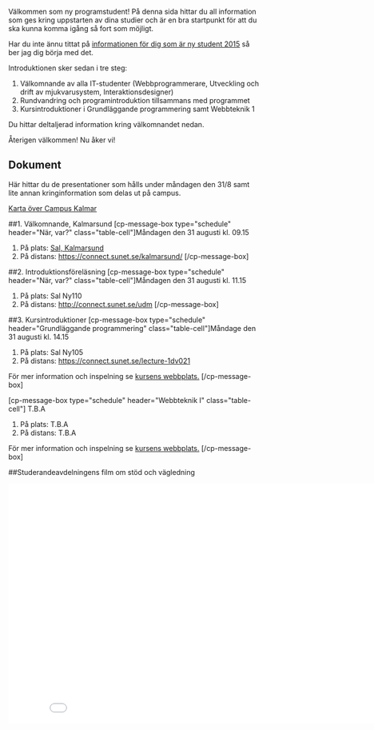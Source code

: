 Välkommen som ny programstudent! På denna sida hittar du all information som ges kring uppstarten av dina studier och är en bra startpunkt för att du ska kunna komma igång så fort som möjligt.

Har du inte ännu tittat på [informationen för dig som är ny student 2015](//coursepress.lnu.se/program/utveckling-och-drift-av-mjukvarusystem/ny2015/) så ber jag dig börja med det.

Introduktionen sker sedan i tre steg:

1. Välkomnande av alla IT-studenter (Webbprogrammerare, Utveckling och drift av mjukvarusystem, Interaktionsdesigner)
2. Rundvandring och programintroduktion tillsammans med programmet
3. Kursintroduktioner i Grundläggande programmering samt Webbteknik 1

Du hittar deltaljerad information kring välkomnandet nedan. 

Återigen välkommen! Nu åker vi!

<h2>Dokument</h2>
Här hittar du de presentationer som hålls under måndagen den 31/8 samt lite annan kringinformation som delas ut på campus.

[Karta över Campus Kalmar](http://orion.lnu.se/pub/education/programme/webbprogrammerare/student/introduktion/2012/Karta%20%C3%B6ver%20LNU,%20campus%20Kalmar.pdf)

##1. Välkomnande, Kalmarsund
[cp-message-box type="schedule" header="När, var?" class="table-cell"]Måndagen den 31 augusti kl. 09.15

1. På plats: [Sal, Kalmarsund](http://www.hitta.se/LargeMap.aspx?z=1&amp;mp=%3Cpts%3E%3Cpt%20x%3D%221533942%22%20y%3D%226283593%22%20i%3D%22http%3A//www.hitta.se/images/point.png%22%3E%3Ct%3EFri%20parkering%3C/t%3E%3C/pt%3E%3Cpt%20x%3D%221533904%22%20y%3D%226283716%22%20i%3D%22http%3A//www.hitta.se/images/point.png%22%3E%3Ct%3EFri%20parkering%3C/t%3E%3C/pt%3E%3Cpt%20x%3D%221533815%22%20y%3D%226283590%22%20i%3D%22http%3A//www.hitta.se/images/point.png%22%3E%3Ct%3EHuvudentr%E9%2C%20Kalmar%20Nyckel%3C/t%3E%3C/pt%3E%3Cpt%20x%3D%221533769%22%20y%3D%226283604%22%20i%3D%22http%3A//www.hitta.se/images/point.png%22%3E%3Ct%3ESal%3A%20Kalmarsund%3C/t%3E%3C/pt%3E%3C/pts%3E)
2. På distans: https://connect.sunet.se/kalmarsund/
[/cp-message-box]

##2. Introduktionsföreläsning
[cp-message-box type="schedule" header="När, var?" class="table-cell"]Måndagen den 31 augusti kl. 11.15

1. På plats: Sal Ny110
2. På distans: http://connect.sunet.se/udm
[/cp-message-box]

##3. Kursintroduktioner
[cp-message-box type="schedule" header="Grundläggande programmering" class="table-cell"]Måndage den 31 augusti kl. 14.15
1. På plats: Sal Ny105
2. På distans: https://connect.sunet.se/lecture-1dv021

För mer information och inspelning se [kursens webbplats.](https://coursepress.lnu.se/kurs/grundlaggande-programmering)
[/cp-message-box]

[cp-message-box type="schedule" header="Webbteknik I" class="table-cell"]
T.B.A
1. På plats: T.B.A
2. På distans: T.B.A

För mer information och inspelning se [kursens webbplats.](http://medieteknik.lnu.se/1me321/)
[/cp-message-box]

##Studerandeavdelningens film om stöd och vägledning
<iframe src="//www.youtube.com/embed/REKCWTh2xmY?rel=0" frameborder="0" width="853" height="480"></iframe>
